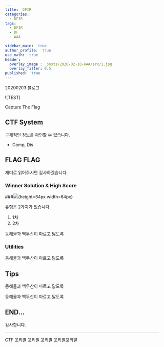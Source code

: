 ```yaml
---
title:  DFIR
categories:
  - DFIR
tags: 
  - DFIR
  - DF
  - AAA

sidebar_main:  true
author_profile:  true
use_math:  true
header:
  overlay_image : _posts/2020-02-10-AAA/src/1.jpg
  overlay_filter: 0.5
published:  true
---
```

20200203 블로그

![TEST]

Capture The Flag

## CTF System

 구체적인 정보를 확인할 수 있습니다.

- Comp, Dis

## FLAG FLAG

 재미로 읽어주시면 감사하겠습니다.

### Winner Solution & High Score

###![](a.png){height=64px width=64px}


유형은 2가지가 있습니다.

1. 1차
2. 2차

동해물과 백두산이 마르고 닳도록

### Utilities

동해물과 백두산이 마르고 닳도록

## Tips

동해물과 백두산이 마르고 닳도록


 동해물과 백두산이 마르고 닳도록
 

## END...

감사합니다.

---

CTF 꼬리말 꼬리말 꼬리말 꼬리말꼬리말
